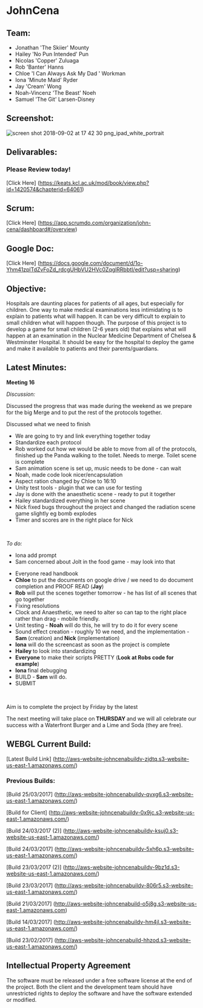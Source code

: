 # JohnCena
## Team:
* Jonathan 'The Skiier' Mounty
* Hailey 'No Pun Intended' Pun
* Nicolas 'Copper' Zuluaga
* Rob 'Banter' Hanns
* Chloe 'I Can Always Ask My Dad ' Workman
* Iona 'Minute Maid' Ryder
* Jay 'Cream' Wong
* Noah-Vincenz 'The Beast' Noeh
* Samuel 'The Git' Larsen-Disney

[logo]: (http://www.chicksinfo.com/wp-content/uploads/2016/09/John-Cena-Family-Pictures-Wife-Siblings-Age-Height-Weight.jpg)

## Screenshot:
![screen shot 2018-09-02 at 17 42 30 png_ipad_white_portrait](https://user-images.githubusercontent.com/16804823/45029351-a78d7680-b048-11e8-8d26-e9b6fe460d85.png)
## Delivarables:
### Please Review today!
[Click Here] (https://keats.kcl.ac.uk/mod/book/view.php?id=1420574&chapterid=64061)
## Scrum:
[Click Here] (https://app.scrumdo.com/organization/john-cena/dashboard#/overview)
## Google Doc:
[Click Here] (https://docs.google.com/document/d/1o-Yhm41zplTdZvFoZd_rdcgUHbVU2HVc0ZqglRRbbtI/edit?usp=sharing)

## Objective:
Hospitals are daunting places for patients of all ages, but especially for children. One way to make medical examinations less intimidating is to explain to patients what will happen. It can be very difficult to explain to small children what will happen though. The purpose of this project is to develop a game for small children (2-6 years old) that explains what will happen at an examination in the Nuclear Medicine Department of Chelsea & Westminster Hospital. It should be easy for the hospital to deploy the game and make it available to patients and their parents/guardians.

## Latest Minutes:
  <p><p><strong>Meeting 16</strong></p>
<p><em>Discussion:</em></p>
<p>Discussed the progress that was made during the weekend as we prepare for the big Merge and to put the rest of the protocols together.</p>
<p>Discussed what we need to finish</p>
<ul>
<li>We are going to try and link everything together today</li>
<li>Standardize each protocol</li>
<li>Rob worked out how we would be able to move from all of the protocols, finished up the Panda walking to the toilet. Needs to merge. Toilet scene is complete</li>
<li>Sam animation scene is set up, music needs to be done - can wait</li>
<li>Noah, made code look nicer/encapsulation</li>
<li>Aspect ration changed by Chloe to 16:10</li>
<li>Unity test tools - plugin that we can use for testing</li>
<li>Jay is done with the anaesthetic scene - ready to put it together</li>
<li>Hailey standardized everything in her scene</li>
<li>Nick fixed bugs throughout the project and changed the radiation scene game slightly eg bomb explodes</li>
<li>Timer and scores are in the right place for Nick</li>
</ul>
<p>&nbsp;</p>
<p><em>To do:</em></p>
<ul>
<li>Iona add prompt&nbsp;</li>
<li>Sam concerned about Jolt in the food game - may look into that&nbsp;</li>
</ul>
<ul>
<li>Everyone read handbook</li>
<li><strong>Chloe</strong> to put the documents on google drive / we need to do document completion and PROOF READ (<strong>Jay</strong>)&nbsp;</li>
<li><strong>Rob</strong> will put the scenes together tomorrow - he has list of all scenes that go together</li>
<li>Fixing resolutions&nbsp;</li>
<li>Clock and Anaesthetic, we need to alter so can tap to the right place rather than drag - mobile friendly.&nbsp;</li>
<li>Unit testing - <strong>Noah</strong> will do this, he will try to do it for every scene</li>
<li>Sound effect creation - roughly 10 we need, and the implementation - <strong>Sam </strong>(creation)&nbsp;and<strong> Nick </strong>(implementation)</li>
<li><strong>Iona</strong> will do the screencast as soon as the project is complete</li>
<li><strong>Hailey&nbsp;</strong>to look into standardizing</li>
<li><strong>Everyone</strong> to make their scripts PRETTY (<strong>Look at Robs code for example</strong>)</li>
<li><strong>Iona </strong>final debugging</li>
<li>BUILD -<strong> Sam</strong> will do.</li>
<li>SUBMIT</li>
</ul>
<p>&nbsp;</p>
<p>Aim is to complete the project by Friday by the latest</p>
<p>The next meeting will take place on<strong> THURSDAY&nbsp;</strong>and we will all celebrate our success with a Waterfront Burger and a Lime and Soda (they are free).&nbsp;</p></p>


## WEBGL Current Build:

 [Latest Build Link] (http://aws-website-johncenabuildv-zjdtq.s3-website-us-east-1.amazonaws.com/)

### Previous Builds:

[Build 25/03/2017] (http://aws-website-johncenabuildv-qvxg6.s3-website-us-east-1.amazonaws.com/)

[Build for Client] (http://aws-website-johncenabuildv-0x9jc.s3-website-us-east-1.amazonaws.com/)

[Build 24/03/2017 (2)] (http://aws-website-johncenabuildv-ksuj0.s3-website-us-east-1.amazonaws.com/)

[Build 24/03/2017] (http://aws-website-johncenabuildv-5xh6p.s3-website-us-east-1.amazonaws.com/)

[Build 23/03/2017 (2)] (http://aws-website-johncenabuildv-9bz1d.s3-website-us-east-1.amazonaws.com/)

[Build 23/03/2017] (http://aws-website-johncenabuildv-806r5.s3-website-us-east-1.amazonaws.com/)

[Build 21/03/2017] (http://aws-website-johncenabuild-o5j8g.s3-website-us-east-1.amazonaws.com)

[Build 14/03/2017] (http://aws-website-johncenabuildv-hm4jl.s3-website-us-east-1.amazonaws.com/)

[Build 23/02/2017] (http://aws-website-johncenabuild-hhzod.s3-website-us-east-1.amazonaws.com/)

## Intellectual Property Agreement
The software must be released under a free software license at the end of the project. Both the client and the development team should have unrestricted rights to deploy the software and have the software extended or modified.
